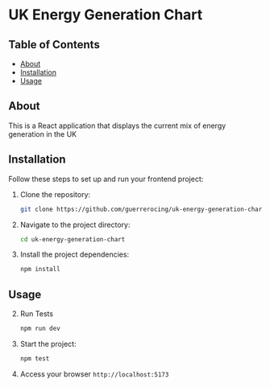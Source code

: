 # UK Energy Generation Chart

## Table of Contents

- [About](#about)
- [Installation](#installation)
- [Usage](#usage)

## About

This is a React application that displays the current mix of energy generation in the UK

## Installation

Follow these steps to set up and run your frontend project:

1. Clone the repository:

   ```bash
   git clone https://github.com/guerrerocing/uk-energy-generation-chart.git
   ```

2. Navigate to the project directory:

   ```bash
   cd uk-energy-generation-chart
   ```

3. Install the project dependencies:

   ```bash
   npm install
   ```

## Usage

2. Run Tests

   ```bash
   npm run dev
   ```

3. Start the project:

   ```bash
   npm test
   ```

4. Access your browser `http://localhost:5173`
